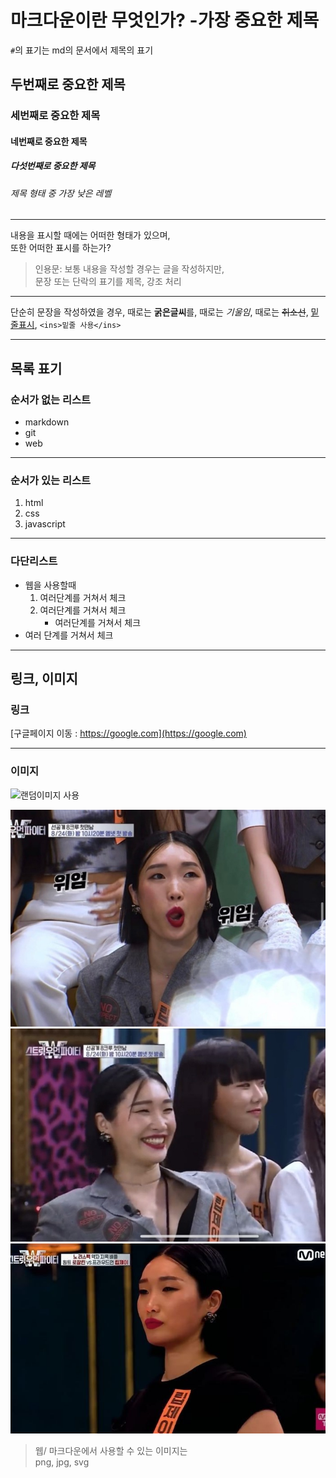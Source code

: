 # 마크다운이란 무엇인가? -가장 중요한 제목
`#`의 표기는 md의 문서에서 제목의 표기

## 두번째로 중요한 제목
### 세번째로 중요한 제목
#### 네번째로 중요한 제목
##### 다섯번째로 중요한 제목
###### 제목 형태 중 가장 낮은 레벨

---

내용을 표시할 때에는 어떠한 형태가 있으며, <br />
또한 어떠한 표시를 하는가?

> 인용문: 보통 내용을 작성할 경우는 글을 작성하지만, <br />
문장 또는 단락의 표기를 제목, 강조 처리

---

단순히 문장을 작성하였을 경우, 때로는 **굵은글씨**를,
때로는 *기울임*, 때로는 ~~취소선~~, <ins>밑줄표시</ins>, `<ins>밑줄 사용</ins>`

---

## 목록 표기

### 순서가 없는 리스트

- markdown
- git
- web

---

### 순서가 있는 리스트
1. html
1. css
2. javascript

---

### 다단리스트

- 웹을 사용할때
    1. 여러단계를 거쳐서 체크
    1. 여러단계를 거쳐서 체크
        - 여러단계를 거쳐서 체크
- 여러 단계를 거쳐서 체크

---

## 링크, 이미지

### 링크

[구글페이지 이동 : https://google.com](https://google.com)

---

### 이미지

![랜덤이미지 사용](https://picsum.photos/200/300)

![립제이](img/립제이1.jpg)
![립제이](img/립제이2.jpg)
![립제이](img/립제이3.jpg)

> 웹/ 마크다운에서 사용할 수 있는 이미지는 <br />
> png, jpg, svg
